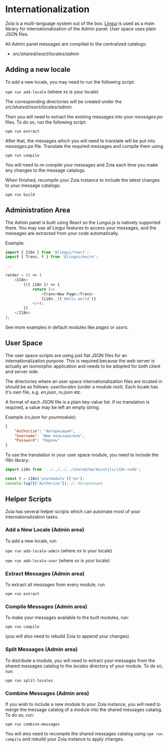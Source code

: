 # Internationalization

Zoia is a multi-language system out of the box. [Lingui](https://lingui.js.org/) is used as a main library for internationalization of the Admin panel. User space uses plain JSON files.

All Admin panel messages are compiled to the centralized catalogs:

* *src/shared/react/locales/admin*

## Adding a new locale

To add a new locale, you may need to run the following script:

`npm run add-locale` (where *xx* is your locale)

The corresponding directories will be created under the *src/shared/react/locales/admin*.

Then you will need to extract the existing messages into your *messages.po* files. To do so, run the following script:

`npm run extract`

After that, the messages which you will need to translate will be put into *messages.po* file. Translate the required messages and compile them using

`npm run compile`

You will need to re-compile your messages and Zoia each time you make any changes to the message catalogs.

When finished, recompile your Zoia instance to include the latest changes to your message catalogs:

`npm run build`

## Administration Area

The Admin panel is built using React so the Lungui.js is natively supported there. You may use all Lingui features to access your messages, and the messages are extracted from your code automatically.

Example:

```javascript
import { I18n } from '@lingui/react';
import { Trans, t } from '@lingui/macro';

...

render = () => (
    <I18n>
        {({ i18n }) => {
            return (<>
                <Trans>New Page</Trans>
                {i18n._(t`Hello world`)}
            </>);
        }}
    </I18n>
);
```

See more examples in default modules like *pages* or *users*.

## User Space

The user space scripts are using just flat JSON files for an internationalization purpose. This is required because the web server is actually an isomorphic application and needs to be adopted for both client and server side.

The directories where an user space internationalization files are located in should be as follows: *user/locales* (under a module root). Each locale has it's own file, e.g. *en.json*, *ru.json* etc.

A format of each JSON file is a plain key-value list. If no translation is required, a value may be left an empty string.

Example (*ru.json* for *yourmodule*):

```json
{
    "Authorize": "Авторизация",
    "Username": "Имя пользователя",
    "Password": "Пароль"
}
```

To use the translation in your user space module, you need to include the i18n library:

```javascript
import i18n from '../../../../shared/marko/utils/i18n-node';

const t = i18n('yourmodule')['en'];
console.log(t['Authorize']); // Авторизация
```

## Helper Scripts

Zoia has several helper scripts which can automate most of your internationalization tasks.

### Add a New Locale (Admin area)

To add a new locale, run 

`npm run add-locale-admin` (where *xx* is your locale)

`npm run add-locale-user` (where *xx* is your locale)

### Extract Messages (Admin area)

To extract all messages from every module, run

`npm run extract`

### Compile Messages (Admin area)

To make your messages available to the built modules, run:

`npm run compile`

(you will also need to rebuild Zoia to append your changes)

### Split Messages (Admin area)

To distribute a module, you will need to extract your messages from the shared messages catalog to the *locales* directory of your module. To do so, run:

`npm run split-locales`

### Combine Messages (Admin area)

If you wish to include a new module to your Zoia instance, you will need to merge the message catalog of a module into the shared messages catalog. To do so, run:

`npm run combine-messages`

You will also need to recompile the shared messages catalog using `npm run compile` and rebuild your Zoia instance to apply changes.